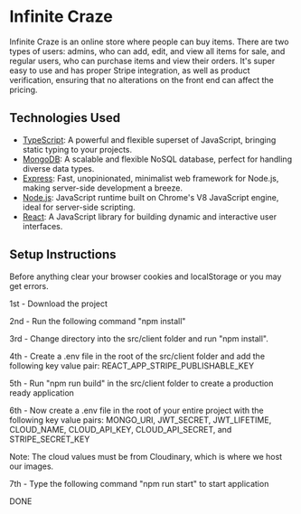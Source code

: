 # Infinite Craze

Infinite Craze is an online store where people can buy items. There are two types of users: admins, who can add, edit, and view all items for sale, and regular users, who can purchase items and view their orders. It's super easy to use and has proper Stripe integration, as well as product verification, ensuring that no alterations on the front end can affect the pricing.

## Technologies Used

- [TypeScript](https://www.typescriptlang.org/): A powerful and flexible superset of JavaScript, bringing static typing to your projects.
- [MongoDB](https://www.mongodb.com/): A scalable and flexible NoSQL database, perfect for handling diverse data types.
- [Express](https://expressjs.com/): Fast, unopinionated, minimalist web framework for Node.js, making server-side development a breeze.
- [Node.js](https://nodejs.org/en): JavaScript runtime built on Chrome's V8 JavaScript engine, ideal for server-side scripting.
- [React](https://react.dev/): A JavaScript library for building dynamic and interactive user interfaces.

## Setup Instructions

Before anything clear your browser cookies and localStorage or you may get errors.

1st - Download the project

2nd - Run the following command "npm install"

3rd - Change directory into the src/client folder and run "npm install". 

4th - Create a .env file in the root of the src/client folder and add the following 
key value pair: REACT_APP_STRIPE_PUBLISHABLE_KEY

5th - Run "npm run build" in the src/client folder to create a production ready application

6th - Now create a .env file in the root of your entire project with the following key value pairs: MONGO_URI, JWT_SECRET, JWT_LIFETIME, CLOUD_NAME, CLOUD_API_KEY,
CLOUD_API_SECRET, and STRIPE_SECRET_KEY

Note: The cloud values must be from Cloudinary, which is where we host our images. 

7th - Type the following command "npm run start" to start application

DONE